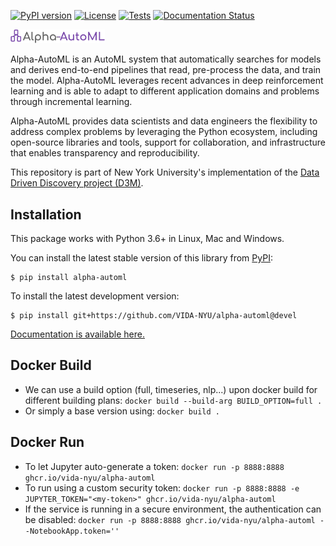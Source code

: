 [![PyPI version](https://badge.fury.io/py/alpha-automl.svg)](https://pypi.org/project/alpha-automl/0.2.0/)
[![License](https://img.shields.io/badge/License-Apache%202.0-blue.svg)](https://opensource.org/licenses/Apache-2.0)
[![Tests](https://github.com/VIDA-NYU/alpha-automl/actions/workflows/build.yml/badge.svg)](https://github.com/VIDA-NYU/alpha-automl/actions/workflows/build.yml)
[![Documentation Status](https://readthedocs.org/projects/alpha-automl/badge/?version=latest)](https://alpha-automl.readthedocs.io/en/latest/?badge=latest)


<img src="https://github.com/VIDA-NYU/alpha-automl/raw/devel/Alpha-AutoML_logo.png" width=30%>


Alpha-AutoML is an AutoML system that automatically searches for models and derives end-to-end pipelines that read, 
pre-process the data, and train the model. Alpha-AutoML leverages recent advances in deep reinforcement learning and is 
able to adapt to different application domains and problems through incremental learning.

Alpha-AutoML provides data scientists and data engineers the flexibility to address complex problems by leveraging the 
Python ecosystem, including open-source libraries and tools, support for collaboration, and infrastructure that enables 
transparency and reproducibility. 

This repository is part of New York University's implementation of the 
[Data Driven Discovery project (D3M)](https://datadrivendiscovery.org/).


## Installation

This package works with Python 3.6+ in Linux, Mac and Windows.

You can install the latest stable version of this library from [PyPI](https://pypi.org/project/alpha-automl/):

```
$ pip install alpha-automl
```

To install the latest development version:

```
$ pip install git+https://github.com/VIDA-NYU/alpha-automl@devel
```

[Documentation is available here.](https://alpha-automl.readthedocs.io/)


## Docker Build
- We can use a build option (full, timeseries, nlp...) upon docker build for different building plans:
  `docker build --build-arg BUILD_OPTION=full .`
- Or simply a base version using:
  `docker build .`

## Docker Run
- To let Jupyter auto-generate a token:
  `docker run -p 8888:8888 ghcr.io/vida-nyu/alpha-automl`
- To run using a custom security token:
  `docker run -p 8888:8888 -e JUPYTER_TOKEN="<my-token>" ghcr.io/vida-nyu/alpha-automl`
- If the service is running in a secure environment, the authentication can be disabled:
  `docker run -p 8888:8888 ghcr.io/vida-nyu/alpha-automl --NotebookApp.token=''`